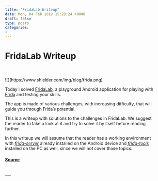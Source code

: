 ```yaml
---
title: "FridaLab Writeup"
date: Mon, 04 Feb 2019 15:20:24 +0000
draft: false
type: posts
categories: 
- 
---
```

# FridaLab Writeup

<br/>

<br/>
![](https://www.shielder.com/img/blog/frida.png)

Today I solved [FridaLab](http://rossmarks.uk/blog/fridalab/), a playground Android application for playing with [Frida](https://www.frida.re) and testing your skills.

The app is made of various challenges, with increasing difficulty, that will guide you through Frida’s potential.

This is a writeup with solutions to the challenges in FridaLab. We suggest the reader to take a look at it and try to solve it by itself before reading further.

In this writeup we will assume that the reader has a working environment with [_frida-server_](https://github.com/frida/frida/releases) already installed on the Android device and [_frida-tools_](https://pypi.org/project/frida-tools/) installed on the PC as well, since we will not cover those topics.

#### [Source](https://www.shielder.com/blog/2019/02/fridalab-writeup/)

<br/>
---

